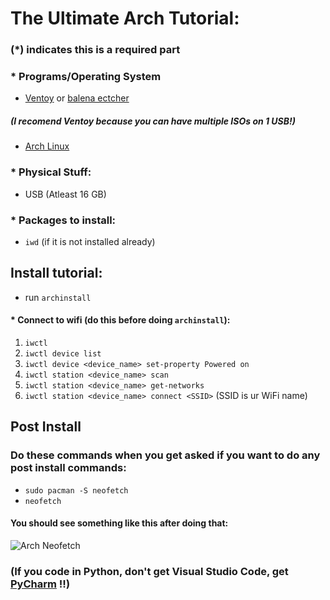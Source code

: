 # The Ultimate Arch Tutorial:

### (<b>*</b>) indicates this is a required part

###  <b>*</b> Programs/Operating System
- [Ventoy](https://www.ventoy.net/en/download.html) or [balena ectcher](https://www.balena.io/etcher)
##### (I recomend Ventoy because you can have multiple ISOs on 1 USB!)
- [Arch Linux](https://archlinux.org/download)

### <b>*</b> Physical Stuff:
- USB (Atleast 16 GB)

### <b>*</b> Packages to install:
- `iwd` (if it is not installed already)

## Install tutorial:
- run `archinstall`
#### <b>*</b> Connect to wifi (do this before doing `archinstall`):
1. `iwctl`
2. `iwctl device list`
3. `iwctl device <device_name> set-property Powered on`
4. `iwctl station <device_name> scan`
5. `iwctl station <device_name> get-networks`
6. `iwctl station <device_name> connect <SSID>` (SSID is ur WiFi name)

## Post Install
### Do these commands when you get asked if you want to do any post install commands:
- `sudo pacman -S neofetch`
- `neofetch`
#### You should see something like this after doing that:
![Arch Neofetch](neofetch-ArchLinux.png)

### (If you code in Python, don't get Visual Studio Code, get <b>[PyCharm](https://www.jetbrains.com/pycharm/)</b> !!)